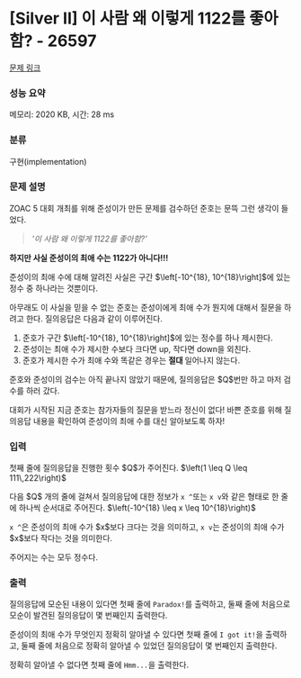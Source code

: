 # [Silver II] 이 사람 왜 이렇게 1122를 좋아함? - 26597 

[문제 링크](https://www.acmicpc.net/problem/26597) 

### 성능 요약

메모리: 2020 KB, 시간: 28 ms

### 분류

구현(implementation)

### 문제 설명

<p>ZOAC 5 대회 개최를 위해 준성이가 만든 문제를 검수하던 준호는 문뜩 그런 생각이 들었다.</p>

<blockquote>
<p><em>'이 사람 왜 이렇게 1122를 좋아함?'</em></p>
</blockquote>

<p><strong>하지만 사실 준성이의 최애 수는 1122가 아니다!!!</strong></p>

<p>준성이의 최애 수에 대해 알려진 사실은 구간 $\left[-10^{18}, 10^{18}\right]$에 있는 정수 중 하나라는 것뿐이다.</p>

<p>아무래도 이 사실을 믿을 수 없는 준호는 준성이에게 최애 수가 뭔지에 대해서 질문을 하려고 한다. 질의응답은 다음과 같이 이루어진다.</p>

<ol>
	<li>준호가 구간 $\left[-10^{18}, 10^{18}\right]$에 있는 정수를 하나 제시한다.</li>
	<li>준성이는 최애 수가 제시한 수보다 크다면 up, 작다면 down을 외친다.</li>
	<li>준호가 제시한 수가 최애 수와 똑같은 경우는 <strong>절대 </strong>일어나지 않는다.</li>
</ol>

<p>준호와 준성이의 검수는 아직 끝나지 않았기 때문에, 질의응답은 $Q$번만 하고 마저 검수를 하러 갔다.</p>

<p>대회가 시작된 지금 준호는 참가자들의 질문을 받느라 정신이 없다! 바쁜 준호를 위해 질의응답 내용을 확인하여 준성이의 최애 수를 대신 알아보도록 하자!</p>

### 입력 

 <p>첫째 줄에 질의응답을 진행한 횟수 $Q$가 주어진다. $\left(1 \leq Q \leq 111\,222\right)$</p>

<p>다음 $Q$ 개의 줄에 걸쳐서 질의응답에 대한 정보가 <code>x ^</code>또는 <code>x v</code>와 같은 형태로 한 줄에 하나씩 순서대로 주어진다. $\left(-10^{18} \leq x \leq 10^{18}\right)$</p>

<p><code>x ^</code>은 준성이의 최애 수가 $x$보다 크다는 것을 의미하고, <code>x v</code>는 준성이의 최애 수가 $x$보다 작다는 것을 의미한다.</p>

<p>주어지는 수는 모두 정수다.</p>

### 출력 

 <p>질의응답에 모순된 내용이 있다면 첫째 줄에 <code>Paradox!</code>를 출력하고, 둘째 줄에 처음으로 모순이 발견된 질의응답이 몇 번째인지 출력한다.</p>

<p>준성이의 최애 수가 무엇인지 정확히 알아낼 수 있다면 첫째 줄에 <code>I got it!</code>을 출력하고, 둘째 줄에 처음으로 정확히 알아낼 수 있었던 질의응답이 몇 번째인지 출력한다.</p>

<p>정확히 알아낼 수 없다면 첫째 줄에 <code>Hmm...</code>을 출력한다.</p>

